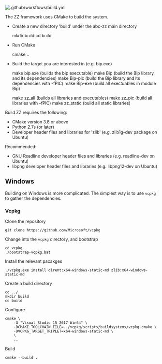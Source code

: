 ![.github/workflows/build.yml](https://github.com/berkeley-abc/abc-zz/workflows/.github/workflows/build.yml/badge.svg)

The ZZ framework uses CMake to build the system.

- Create a new directory 'build' under the abc-zz main directory

  mkdir build
  cd build

- Run CMake

  cmake ..

- Build the target you are interested in (e.g. bip.exe)

  make bip.exe (builds the bip executable)
  make Bip (build the Bip library and its dependencies)
  make Bip-pic (build the Bip library and its dependencies with -fPIC)
  make Bip-exe (build all exectuables in module Bip)

  make zz_all (builds all libraries and executables)
  make zz_pic (build all libraries with -fPIC)
  make zz_static (build all static libraries)


Build ZZ requires the following:

- CMake version 3.8 or above
- Python 2.7s (or later)
- Developer header files and libraries for 'zlib' (e.g. zlib1g-dev package on Ubuntu)

Recommended:

- GNU Readline developer header files and libraries (e.g. readline-dev on Ubuntu)
- libpng developer header files and libraries (e.g. libpng12-dev on Ubuntu)


## Windows

Building on Windows is more complicated. The simplest way is to use `vcpkg` to gather the dependencies.

### Vcpkg

Clone the repository

    git clone https://github.com/Microsoft/vcpkg

Change into the `vcpkg` directory, and bootstrap

    cd vcpkg
    ./bootstrap-vcpkg.bat

Install the relevant pacakges

    ./vcpkg.exe install dirent:x64-windows-static-md zlib:x64-windows-static-md

Create a build directory 

    cd ../
    mkdir build
    cd build

Configure

    cmake \
        -G "Visual Studio 15 2017 Win64" \
        -DCMAKE_TOOLCHAIN_FILE=../vcpkg/scripts/buildsystems/vcpkg.cmake \
        -DVCPKG_TARGET_TRIPLET=x64-windows-static-md \
        \
        .. 

Build

    cmake --build .

